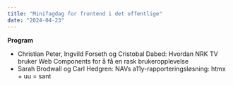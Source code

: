 ```yaml
---
title: "Minifagdag for frontend i det offentlige"
date: "2024-04-23"
---
```


**Program**

- Christian Peter, Ingvild Forseth og Cristobal Dabed: Hvordan NRK TV bruker Web Components for å få en rask brukeropplevelse
- Sarah Brodwall og Carl Hedgren: NAVs a11y-rapporteringsløsning: htmx + uu = sant
